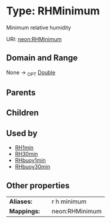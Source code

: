 
# Type: RHMinimum


Minimum relative humidity

URI: [neon:RHMinimum](https://data.neonscience.org/RHMinimum)


## Domain and Range

None ->  <sub>OPT</sub> [Double](types/Double.md)

## Parents


## Children


## Used by

 * [RH1min](RH1min.md)
 * [RH30min](RH30min.md)
 * [RHbuoy1min](RHbuoy1min.md)
 * [RHbuoy30min](RHbuoy30min.md)

## Other properties

|  |  |  |
| --- | --- | --- |
| **Aliases:** | | r h minimum |
| **Mappings:** | | neon:RHMinimum |

